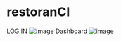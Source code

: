# restoranCI
LOG IN
![image](https://user-images.githubusercontent.com/52775376/171665415-17d663f5-d55d-434b-ae57-557d5c733048.png)
Dashboard
![image](https://user-images.githubusercontent.com/52775376/171665303-8bc03c19-46a8-49f9-8518-6b1949e6fe5e.png)
